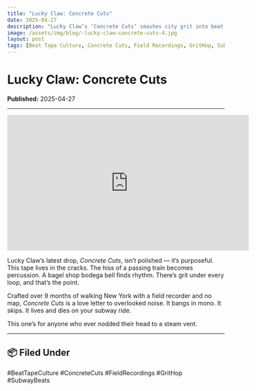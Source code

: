 ```yaml
---
title: "Lucky Claw: Concrete Cuts"
date: 2025-04-27
description: "Lucky Claw’s ‘Concrete Cuts’ smashes city grit into beat tape warmth."
image: /assets/img/blog/-lucky-claw-concrete-cuts-4.jpg
layout: post
tags: [Beat Tape Culture, Concrete Cuts, Field Recordings, GritHop, SubwayBeats]
---
```


# Lucky Claw: Concrete Cuts

**Published:** 2025-04-27  

---

<iframe width="560" height="315" src="https://www.youtube.com/embed/Jf2NT2UGKIk?si=NJ1Iy5-4puS_XWq-" title="YouTube video player" frameborder="0" allow="accelerometer; autoplay; clipboard-write; encrypted-media; gyroscope; picture-in-picture; web-share" referrerpolicy="strict-origin-when-cross-origin" allowfullscreen></iframe>

<p>Lucky Claw’s latest drop, <em>Concrete Cuts</em>, isn’t polished — it’s purposeful. This tape lives in the cracks. The hiss of a passing train becomes percussion. A bagel shop bodega bell finds rhythm. There’s grit under every loop, and that’s the point.</p>
<p>Crafted over 9 months of walking New York with a field recorder and no map, <em>Concrete Cuts</em> is a love letter to overlooked noise. It bangs in mono. It skips. It lives and dies on your subway ride.</p>
<p>This one’s for anyone who ever nodded their head to a steam vent.</p>

---

## 📦 Filed Under
#BeatTapeCulture #ConcreteCuts #FieldRecordings #GritHop #SubwayBeats
